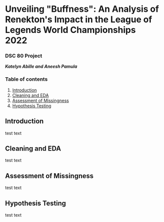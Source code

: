 # Unveiling "Buffness": An Analysis of Renekton's Impact in the League of Legends World Championships 2022

### DSC 80 Project
***Katelyn Abille and Aneesh Pamula***

### Table of contents
1. [Introduction](#introduction)
2. [Cleaning and EDA](#cleaning)
3. [Assessment of Missingness](#missingness)
4. [Hypothesis Testing](#hypothesis)

## Introduction <a name="introduction"></a>
test text

## Cleaning and EDA <a name="cleaning"></a>
test text

## Assessment of Missingness <a name="missingness"></a>
test text

## Hypothesis Testing <a name="hypothesis"></a>
test text
